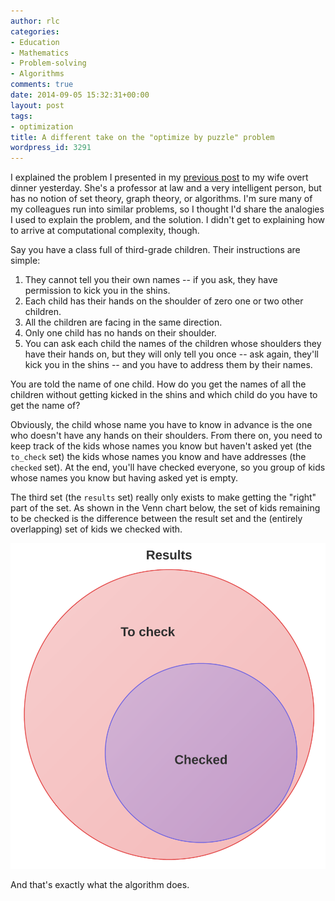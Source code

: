 ```yaml
---
author: rlc
categories:
- Education
- Mathematics
- Problem-solving
- Algorithms
comments: true
date: 2014-09-05 15:32:31+00:00
layout: post
tags:
- optimization
title: A different take on the "optimize by puzzle" problem
wordpress_id: 3291
---
```


I explained the problem I presented in my [previous post](/blog/2014/09/optimization-by-puzzle/) to my wife overt dinner yesterday. She's a professor at law and a very intelligent person, but has no notion of set theory, graph theory, or algorithms. I'm sure many of my colleagues run into similar problems, so I thought I'd share the analogies I used to explain the problem, and the solution. I didn't get to explaining how to arrive at computational complexity, though.

<!--more-->

Say you have a class full of third-grade children. Their instructions are simple:

1. They cannot tell you their own names -- if you ask, they have permission to kick you in the shins.
2. Each child has their hands on the shoulder of zero one or two other children.
3. All the children are facing in the same direction.
4. Only one child has no hands on their shoulder.
5. You can ask each child the names of the children whose shoulders they have their hands on, but they will only tell you once -- ask again, they'll kick you in the shins -- and you have to address them by their names.

You are told the name of one child. How do you get the names of all the children without getting kicked in the shins and which child do you have to get the name of?

Obviously, the child whose name you have to know in advance is the one who doesn't have any hands on their shoulders. From there on, you need to keep track of the kids whose names you know but haven't asked yet (the `to_check` set) the kids whose names you know and have addresses (the `checked` set). At the end, you'll have checked everyone, so you group of kids whose names you know but having asked yet is empty.

The third set (the `results` set) really only exists to make getting the "right" part of the set. As shown in the Venn chart below, the set of kids remaining to be checked is the difference between the result set and the (entirely overlapping) set of kids we checked with.

<img src="/assets/2014/09/IMG_1202.png" alt="Venn chart of the sets" />

And that's exactly what the algorithm does.
